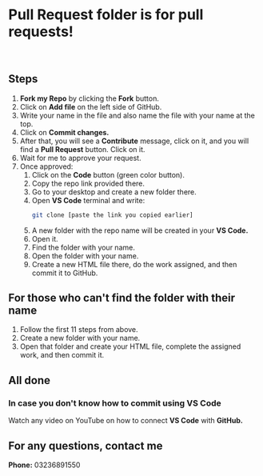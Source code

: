 # Pull Request folder is for pull requests! 
<br>  

## Steps  
1. **Fork my Repo** by clicking the **Fork** button.  
2. Click on **Add file** on the left side of GitHub.  
3. Write your name in the file and also name the file with your name at the top.  
4. Click on **Commit changes.**  
5. After that, you will see a **Contribute** message, click on it, and you will find a **Pull Request** button. Click on it.  
6. Wait for me to approve your request.  
7. Once approved:  
   1. Click on the **Code** button (green color button).  
   2. Copy the repo link provided there.  
   3. Go to your desktop and create a new folder there.  
   4. Open **VS Code** terminal and write:  
      ```bash
      git clone [paste the link you copied earlier]
      ```
   5. A new folder with the repo name will be created in your **VS Code.**  
   6. Open it.  
   7. Find the folder with your name.  
   8. Open the folder with your name.  
   9. Create a new HTML file there, do the work assigned, and then commit it to GitHub.  

## For those who can't find the folder with their name  
1. Follow the first 11 steps from above.  
2. Create a new folder with your name.  
3. Open that folder and create your HTML file, complete the assigned work, and then commit it.  

## All done  

### In case you don't know how to commit using VS Code  
Watch any video on YouTube on how to connect **VS Code** with **GitHub.**  

## For any questions, contact me  
**Phone:** 03236891550  
